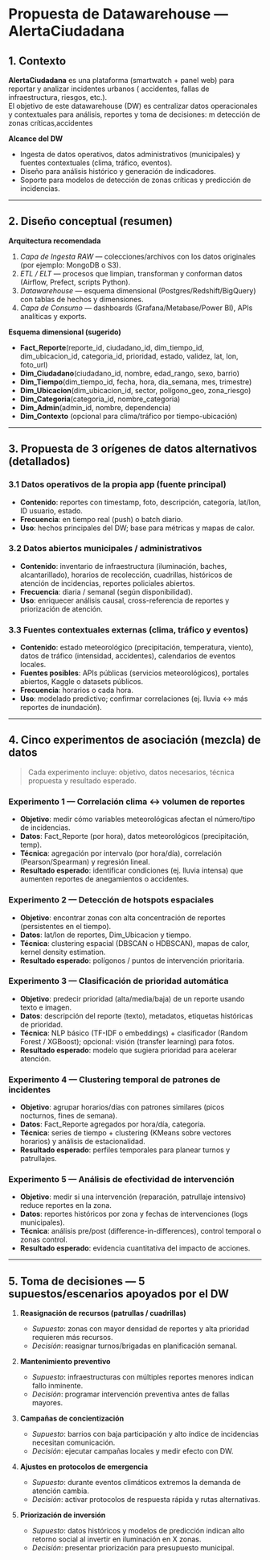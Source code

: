
# Propuesta de Datawarehouse — AlertaCiudadana

## 1. Contexto
**AlertaCiudadana** es una plataforma (smartwatch + panel web) para reportar y analizar incidentes urbanos ( accidentes, fallas de infraestructura, riesgos, etc.).  
El objetivo de este datawarehouse (DW) es centralizar datos operacionales y contextuales para análisis, reportes y toma de decisiones: m detección de zonas críticas,accidentes

**Alcance del DW**
- Ingesta de datos operativos, datos administrativos (municipales) y fuentes contextuales (clima, tráfico, eventos).
- Diseño para análisis histórico y generación de indicadores.
- Soporte para modelos de detección de zonas críticas y predicción de incidencias.

---

## 2. Diseño conceptual (resumen)
**Arquitectura recomendada**
1. *Capa de Ingesta RAW* — colecciones/archivos con los datos originales (por ejemplo: MongoDB o S3).
2. *ETL / ELT* — procesos que limpian, transforman y conforman datos (Airflow, Prefect, scripts Python).
3. *Datawarehouse* — esquema dimensional (Postgres/Redshift/BigQuery) con tablas de hechos y dimensiones.
4. *Capa de Consumo* — dashboards (Grafana/Metabase/Power BI), APIs analíticas y exports.

**Esquema dimensional (sugerido)**
- **Fact_Reporte**(reporte_id, ciudadano_id, dim_tiempo_id, dim_ubicacion_id, categoria_id, prioridad, estado, validez, lat, lon, foto_url)
- **Dim_Ciudadano**(ciudadano_id, nombre, edad_rango, sexo, barrio)
- **Dim_Tiempo**(dim_tiempo_id, fecha, hora, dia_semana, mes, trimestre)
- **Dim_Ubicacion**(dim_ubicacion_id, sector, polígono_geo, zona_riesgo)
- **Dim_Categoria**(categoria_id, nombre_categoria)
- **Dim_Admin**(admin_id, nombre, dependencia)
- **Dim_Contexto** (opcional para clima/tráfico por tiempo-ubicación)

---

## 3. Propuesta de 3 orígenes de datos alternativos (detallados)

### 3.1 Datos operativos de la propia app (fuente principal)
- **Contenido**: reportes con timestamp, foto, descripción, categoría, lat/lon, ID usuario, estado.
- **Frecuencia**: en tiempo real (push) o batch diario.
- **Uso**: hechos principales del DW; base para métricas y mapas de calor.

### 3.2 Datos abiertos municipales / administrativos
- **Contenido**: inventario de infraestructura (iluminación, baches, alcantarillado), horarios de recolección, cuadrillas, históricos de atención de incidencias, reportes policiales abiertos.
- **Frecuencia**: diaria / semanal (según disponibilidad).
- **Uso**: enriquecer análisis causal, cross-referencia de reportes y priorización de atención.

### 3.3 Fuentes contextuales externas (clima, tráfico y eventos)
- **Contenido**: estado meteorológico (precipitación, temperatura, viento), datos de tráfico (intensidad, accidentes), calendarios de eventos locales.
- **Fuentes posibles**: APIs públicas (servicios meteorológicos), portales abiertos, Kaggle o datasets públicos.
- **Frecuencia**: horarios o cada hora.
- **Uso**: modelado predictivo; confirmar correlaciones (ej. lluvia ↔ más reportes de inundación).

---

## 4. Cinco experimentos de asociación (mezcla) de datos

> Cada experimento incluye: objetivo, datos necesarios, técnica propuesta y resultado esperado.

### Experimento 1 — Correlación clima ↔ volumen de reportes
- **Objetivo**: medir cómo variables meteorológicas afectan el número/tipo de incidencias.
- **Datos**: Fact_Reporte (por hora), datos meteorológicos (precipitación, temp).
- **Técnica**: agregación por intervalo (por hora/día), correlación (Pearson/Spearman) y regresión lineal.
- **Resultado esperado**: identificar condiciones (ej. lluvia intensa) que aumenten reportes de anegamientos o accidentes.

### Experimento 2 — Detección de hotspots espaciales
- **Objetivo**: encontrar zonas con alta concentración de reportes (persistentes en el tiempo).
- **Datos**: lat/lon de reportes, Dim_Ubicacion y tiempo.
- **Técnica**: clustering espacial (DBSCAN o HDBSCAN), mapas de calor, kernel density estimation.
- **Resultado esperado**: polígonos / puntos de intervención prioritaria.

### Experimento 3 — Clasificación de prioridad automática
- **Objetivo**: predecir prioridad (alta/media/baja) de un reporte usando texto e imagen.
- **Datos**: descripción del reporte (texto), metadatos, etiquetas históricas de prioridad.
- **Técnica**: NLP básico (TF-IDF o embeddings) + clasificador (Random Forest / XGBoost); opcional: visión (transfer learning) para fotos.
- **Resultado esperado**: modelo que sugiera prioridad para acelerar atención.

### Experimento 4 — Clustering temporal de patrones de incidentes
- **Objetivo**: agrupar horarios/días con patrones similares (picos nocturnos, fines de semana).
- **Datos**: Fact_Reporte agregados por hora/día, categoría.
- **Técnica**: series de tiempo + clustering (KMeans sobre vectores horarios) y análisis de estacionalidad.
- **Resultado esperado**: perfiles temporales para planear turnos y patrullajes.

### Experimento 5 — Análisis de efectividad de intervención
- **Objetivo**: medir si una intervención (reparación, patrullaje intensivo) reduce reportes en la zona.
- **Datos**: reportes históricos por zona y fechas de intervenciones (logs municipales).
- **Técnica**: análisis pre/post (difference-in-differences), control temporal o zonas control.
- **Resultado esperado**: evidencia cuantitativa del impacto de acciones.

---

## 5. Toma de decisiones — 5 supuestos/escenarios apoyados por el DW

1. **Reasignación de recursos (patrullas / cuadrillas)**  
   - *Supuesto*: zonas con mayor densidad de reportes y alta prioridad requieren más recursos.  
   - *Decisión*: reasignar turnos/brigadas en planificación semanal.

2. **Mantenimiento preventivo**  
   - *Supuesto*: infraestructuras con múltiples reportes menores indican fallo inminente.  
   - *Decisión*: programar intervención preventiva antes de fallas mayores.

3. **Campañas de concientización**  
   - *Supuesto*: barrios con baja participación y alto índice de incidencias necesitan comunicación.  
   - *Decisión*: ejecutar campañas locales y medir efecto con DW.

4. **Ajustes en protocolos de emergencia**  
   - *Supuesto*: durante eventos climáticos extremos la demanda de atención cambia.  
   - *Decisión*: activar protocolos de respuesta rápida y rutas alternativas.

5. **Priorización de inversión**  
   - *Supuesto*: datos históricos y modelos de predicción indican alto retorno social al invertir en iluminación en X zonas.  
   - *Decisión*: presentar priorización para presupuesto municipal.

